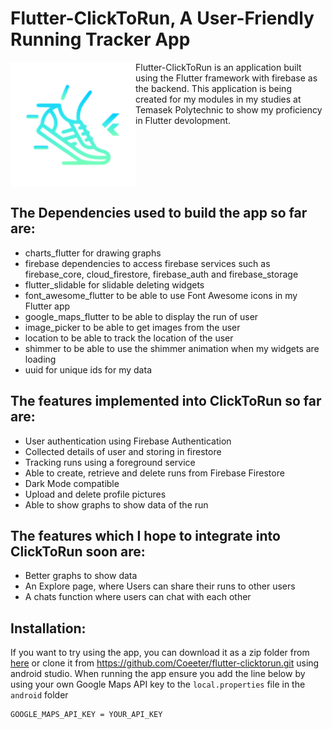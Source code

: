 # Flutter-ClickToRun, A User-Friendly Running Tracker App
<img src="https://github.com/Coeeter/flutter-clicktorun/blob/master/android/app/src/main/ic_launcher-playstore.png?raw=true" align="left" width="200">
Flutter-ClickToRun is an application built using the Flutter framework with firebase as the backend. This application is being created for my modules in my studies at Temasek Polytechnic to show my proficiency in Flutter devolopment.
<br clear="left"/>

## The Dependencies used to build the app so far are:
- charts_flutter for drawing graphs
- firebase dependencies to access firebase services such as firebase_core, cloud_firestore, firebase_auth and firebase_storage
- flutter_slidable for slidable deleting widgets
- font_awesome_flutter to be able to use Font Awesome icons in my Flutter app
- google_maps_flutter to be able to display the run of user
- image_picker to be able to get images from the user
- location to be able to track the location of the user
- shimmer to be able to use the shimmer animation when my widgets are loading
- uuid for unique ids for my data

## The features implemented into ClickToRun so far are:
- User authentication using Firebase Authentication
- Collected details of user and storing in firestore
- Tracking runs using a foreground service
- Able to create, retrieve and delete runs from Firebase Firestore
- Dark Mode compatible
- Upload and delete profile pictures
- Able to show graphs to show data of the run

## The features which I hope to integrate into ClickToRun soon are:
- Better graphs to show data
- An Explore page, where Users can share their runs to other users
- A chats function where users can chat with each other

## Installation:
If you want to try using the app, you can download it as a zip folder from [here](https://github.com/Coeeter/flutter-clicktorun/archive/refs/heads/master.zip) or clone it from https://github.com/Coeeter/flutter-clicktorun.git using android studio. When running the app ensure you add the line below by using your own Google Maps API key to the `local.properties` file in the `android` folder
```properties
GOOGLE_MAPS_API_KEY = YOUR_API_KEY
```
